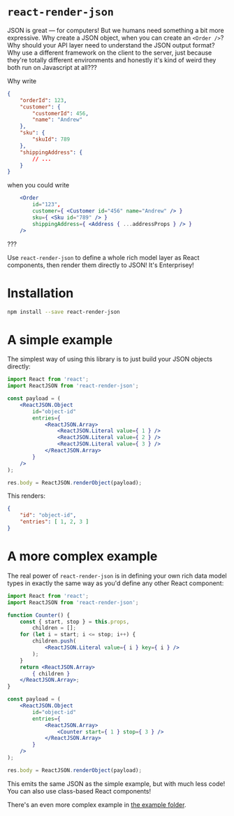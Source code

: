 # `react-render-json`

JSON is great — for computers! But we humans need something a bit more expressive. Why create a JSON object, when you can create an `<Order />`? Why should your API layer need to understand the JSON output format? Why use a different framework on the client to the server, just because they're totally different environments and honestly it's kind of weird they both run on Javascript at all???

Why write
```json
{
	"orderId": 123,
	"customer": {
		"customerId": 456,
		"name": "Andrew"
	},
	"sku": {
		"skuId": 789
	},
	"shippingAddress": {
		// ...
	}
}
```
when you could write
```jsx
	<Order
		id="123",
		customer={ <Customer id="456" name="Andrew" /> }
		sku={ <Sku id="789" /> }
		shippingAddress={ <Address { ...addressProps } /> }
	/>
```
???

Use `react-render-json` to define a whole rich model layer as React components, then render them directly to JSON! It's Enterprisey!

# Installation

```sh
npm install --save react-render-json
```

# A simple example

The simplest way of using this library is to just build your JSON objects directly:

```jsx
import React from 'react';
import ReactJSON from 'react-render-json';

const payload = (
	<ReactJSON.Object
		id="object-id"
		entries={
			<ReactJSON.Array>
				<ReactJSON.Literal value={ 1 } />
				<ReactJSON.Literal value={ 2 } />
				<ReactJSON.Literal value={ 3 } />
			</ReactJSON.Array>
		}
	/>
);

res.body = ReactJSON.renderObject(payload);
```

This renders:

```json
{
	"id": "object-id",
	"entries": [ 1, 2, 3 ]
}
```

# A more complex example

The real power of `react-render-json` is in defining your own rich data model types in exactly the same way as you'd define any other React component:

```jsx
import React from 'react';
import ReactJSON from 'react-render-json';

function Counter() {
	const { start, stop } = this.props,
		children = [];
	for (let i = start; i <= stop; i++) {
		children.push(
			<ReactJSON.Literal value={ i } key={ i } />
		);
	}
	return <ReactJSON.Array>
		{ children }
	</ReactJSON.Array>;
}

const payload = (
	<ReactJSON.Object
		id="object-id"
		entries={
			<ReactJSON.Array>
				<Counter start={ 1 } stop={ 3 } />
			</ReactJSON.Array>
		}
	/>
);

res.body = ReactJSON.renderObject(payload);
```

This emits the same JSON as the simple example, but with much less code! You can also use class-based React components!

There's an even more complex example in [the example folder](example/src/index.js).
